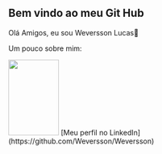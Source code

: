 ## Bem vindo ao meu Git Hub
Olá Amigos, eu sou Weversson Lucas👋

Um pouco sobre mim:

<img width="100" height="150" src="https://www.ulbra.br/themes/img/unidade/logo-ulbra-branco.png"/>
[Meu perfil no LinkedIn](https://github.com/Weversson/Weversson)
